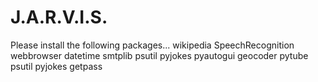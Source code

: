 # J.A.R.V.I.S.

Please install the following packages...
wikipedia
SpeechRecognition
webbrowser
datetime
smtplib
psutil
pyjokes
pyautogui
geocoder
pytube
psutil
pyjokes
getpass
